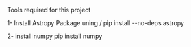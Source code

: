 

Tools required for this project

1- Install Astropy Package uning /
      pip install --no-deps astropy
      
2- install numpy
      pip install numpy
      

